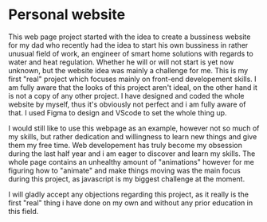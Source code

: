 # Personal website
This web page project started with the idea to create a bussiness website for my dad who recently had the idea to start his own bussiness in rather unusual field of work, an engineer of smart home solutions with regards to water and heat regulation. Whether he will or will not start is yet now unknown, but the website idea was mainly a challenge for me. This is my first "real" project which focuses mainly on front-end developement skills. I am fully aware that the looks of this project aren't ideal, on the other hand it is not a copy of any other project. I have designed and coded the whole website by myself, thus it's obviously not perfect and i am fully aware of that. I used Figma to design and VScode to set the whole thing up.

I would still like to use this webpage as an example, however not so much of my skills, but rather dedication and willingness to learn new things and give them my free time. Web developement has truly become my obsession during the last half year and i am eager to discover and learn my skills. The whole page contains an unhealthy amount of "animations" however for me figuring how to "animate" and make things moving was the main focus during this project, as javascript is my biggest challenge at the moment.

I will gladly accept any objections regarding this project, as it really is the first "real" thing i have done on my own and without any prior education in this field.
